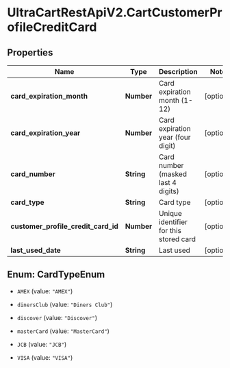 # UltraCartRestApiV2.CartCustomerProfileCreditCard

## Properties
Name | Type | Description | Notes
------------ | ------------- | ------------- | -------------
**card_expiration_month** | **Number** | Card expiration month (1-12) | [optional] 
**card_expiration_year** | **Number** | Card expiration year (four digit) | [optional] 
**card_number** | **String** | Card number (masked last 4 digits) | [optional] 
**card_type** | **String** | Card type | [optional] 
**customer_profile_credit_card_id** | **Number** | Unique identifier for this stored card | [optional] 
**last_used_date** | **String** | Last used | [optional] 


<a name="CardTypeEnum"></a>
## Enum: CardTypeEnum


* `AMEX` (value: `"AMEX"`)

* `dinersClub` (value: `"Diners Club"`)

* `discover` (value: `"Discover"`)

* `masterCard` (value: `"MasterCard"`)

* `JCB` (value: `"JCB"`)

* `VISA` (value: `"VISA"`)




